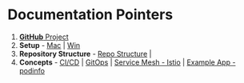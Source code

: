 # Documentation Pointers

1. [**GitHub** Project][git_repo]
1. **Setup** - [Mac][mac_setup] | [Win][win_setup]
1. **Repository Structure** - [Repo Structure][repo_structure] |
1. **Concepts** - [CI/CD][ci_cd] | [GitOps][git_ops] | [Service Mesh - Istio][istio] | [Example App - podinfo][podinfo]

[git_repo]: https://github.com/rajasoun/gitops-experiments
[mac_setup]: https://github.com/rajasoun/mac-onboard
[win_setup]: https://github.com/rajasoun/win10x-onboard
[repo_structure]: gitops-repo-structure.md
[ci_cd]: ci-cd.md
[git_ops]: gitops.md
[istio]: istio.md
[podinfo]: podinfo.md
